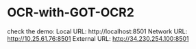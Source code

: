 # OCR-with-GOT-OCR2


check the demo: 
  Local URL: http://localhost:8501
  Network URL: http://10.25.61.76:8501
  External URL: http://34.230.254.100:8501
